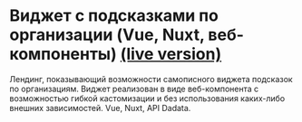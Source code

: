 # Виджет с подсказками по организации (Vue, Nuxt, веб-компоненты) [(live version)](https://natalyay.github.io/dadata-demo/)
Лендинг, показывающий возможности самописного виджета подсказок по организациям. Виджет реализован в виде веб-компонента с возможностью гибкой кастомизации и без использования каких-либо внешних зависимостей. Vue, Nuxt, API Dadata.
